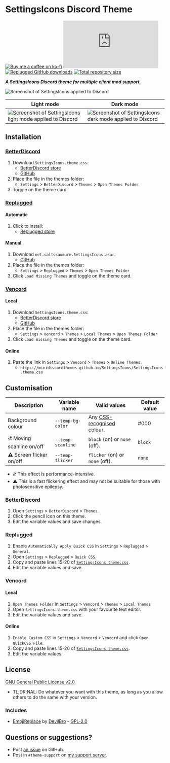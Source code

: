 [screenshot]:       https://cdn.discordapp.com/attachments/946226984005025835/1140494116451532810/SettingsIcons1.png
[light]:            https://cdn.discordapp.com/attachments/946226984005025835/1140494116451532810/SettingsIcons1.png
[dark]:             https://cdn.discordapp.com/attachments/946226984005025835/1140494116451532810/SettingsIcons1.png

[css-color]:        https://developer.mozilla.org/en-US/docs/Web/CSS/color_value
[discord]:          https://discord.gg/uy8nKQVatp

[BetterDiscord]:    https://betterdiscord.app/
[Replugged]:        https://replugged.dev/
[Vencord]:          https://github.com/Vendicated/Vencord

[shield-donate]:    https://img.shields.io/badge/Donate-ko--fi-orange?style=flat-square&logo=kofi&logoColor=orange
[ko-fi]:            https://ko-fi.com/saltssaumure "Buy me a coffee!"

[shield-bd-dl]:     https://img.shields.io/github/downloads/MiniDiscordThemes/SettingsIcons/SettingsIcons.theme.css?color=purple&label=Downloads&style=flat-square
[shield-asar-dl]:   https://img.shields.io/github/downloads/MiniDiscordThemes/SettingsIcons/net.saltssaumure.SettingsIcons.asar?color=purple&label=Downloads&style=flat-square
[shield-repo-size]: https://img.shields.io/github/repo-size/MiniDiscordThemes/SettingsIcons?label=Repository&style=flat-square "Total size"

[github]:           https://github.com/MiniDiscordThemes/SettingsIcons
[issues]:           https://github.com/MiniDiscordThemes/SettingsIcons/issues
[license]:          https://github.com/MiniDiscordThemes/SettingsIcons/blob/main/LICENSE
[.theme.css]:       https://github.com/MiniDiscordThemes/SettingsIcons/blob/main/SettingsIcons.theme.css

[er]:               https://github.com/mwittrien/BetterDiscordAddons/tree/master/Themes/EmojiReplace
[er-author]:        https://github.com/mwittrien
[er-license]:       https://github.com/mwittrien/BetterDiscordAddons/blob/master/LICENSE

[release-bd]:       https://betterdiscord.app/theme/?id=000 "BetterDiscord store page"
[release-rp]:       https://replugged.dev/store/net.saltssaumure.SettingsIcons "Replugged store page"
[release-bd-gh]:    https://github.com/MiniDiscordThemes/SettingsIcons/releases/latest/download/SettingsIcons.theme.css "Get latest release"
[release-rp-gh]:    https://github.com/MiniDiscordThemes/SettingsIcons/releases/latest/download/net.saltssaumure.SettingsIcons.asar "Get latest release"

# SettingsIcons Discord Theme
[![Buy me a coffee on ko-fi][shield-donate]][ko-fi]
[![BetterDiscord GitHub downloads][shield-bd-dl]][release-bd-gh]
[![Replugged GitHub downloads][shield-asar-dl]][release-rp-gh]
[![Total repository size][shield-repo-size]][github]

***A SettingsIcons Discord theme for multiple client mod support.***

![Screenshot of SettingsIcons applied to Discord][screenshot]

| Light mode                                                          | Dark mode                                                         |
| ------------------------------------------------------------------- | ----------------------------------------------------------------- |
| ![Screenshot of SettingsIcons light mode applied to Discord][light] | ![Screenshot of SettingsIcons dark mode applied to Discord][dark] |

## Installation

### [BetterDiscord][BetterDiscord]
1. Download `SettingsIcons.theme.css`:
    - [BetterDiscord store][release-bd]
    - [GitHub][release-bd-gh]
2. Place the file in the themes folder:
    - `Settings` > `BetterDiscord` > `Themes` > `Open Themes Folder`
3. Toggle on the theme card.

### [Replugged][Replugged]
#### Automatic
1. Click to install:
    - [Replugged store][release-rp]
#### Manual
1. Download `net.saltssaumure.SettingsIcons.asar`:
    - [GitHub][release-rp-gh]
2. Place the file in the themes folder:
    - `Settings` > `Replugged` > `Themes` > `Open Themes Folder`
3. Click `Load Missing Themes` and toggle on the theme card.

### [Vencord][Vencord]
#### Local
1. Download `SettingsIcons.theme.css`:
    - [BetterDiscord store][release-bd]
    - [GitHub][release-bd-gh]
2. Place the file in the themes folder:
    - `Settings` > `Vencord` > `Themes` > `Local Themes` > `Open Themes Folder`
3. Click `Load missing Themes` and toggle on the theme card.
#### Online
1. Paste the link in `Settings` > `Vencord` > `Themes` > `Online Themes`:
    - `https://minidiscordthemes.github.io/SettingsIcons/SettingsIcons.theme.css`

## Customisation

| Description                    | Variable name     | Valid values                            | Default value |
| ------------------------------ | ----------------- | --------------------------------------- | ------------- |
| Background colour              | `--temp-bg-color` | Any [CSS-recognised][css-color] colour. | #000          |
| &#9936; Moving scanline on/off | `--temp-scanline` | `block` (on) or `none` (off).           | `block`       |
| &#9888; Screen flicker on/off  | `--temp-flicker`  | `flicker` (on) or `none` (off).         | `none`        |

- &#9936; This effect is performance-intensive.
- &#9888; This is a fast flickering effect and may not be suitable for those with photosensitive epilepsy.

### BetterDiscord
1. Open `Settings` > `BetterDiscord` > `Themes`.
2. Click the pencil icon on this theme.
3. Edit the variable values and save changes.

### Replugged
1. Enable `Automatically Apply Quick CSS` in `Settings` > `Replugged` > `General`.
2. Open `Settings` > `Replugged` > `Quick CSS`.
3. Copy and paste lines 15-20 of [`SettingsIcons.theme.css`][.theme.css].
4. Edit the variable values and save.

### Vencord
#### Local
1. `Open Themes Folder` in `Settings` > `Vencord` > `Themes` > `Local Themes`
2. Open `SettingsIcons.theme.css` with your favourite text editor.
3. Edit the variable values and save.
#### Online
1. `Enable Custom CSS` in `Settings` > `Vencord` > `Vencord` and click `Open QuickCSS File`.
2. Copy and paste lines 15-20 of [`SettingsIcons.theme.css`][.theme.css].
3. Edit the variable values.

## License
[GNU General Public License v2.0][license]
- <span title="Too long; didn't read; not a lawyer">TL;DR;NAL</span>: Do whatever you want with this theme, as long as you allow others to do the same with your version.

### Includes
- [EmojiReplace][er] by [DevilBro][er-author] - [GPL-2.0][er-license]

## Questions or suggestions?
- Post [an issue][issues] on GitHub.
- Post in `#theme-support` on [my support server][discord].